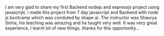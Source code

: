 I am very glad to share my first Backend nodejs and expressjs project using javascript.
I made this project from 7 day javascript and Backend with node js bootcamp which was conduted by shape ai.
The instructor was Shaurya Sinha, his teaching was amazing and he taught very well.
It was very great experience, I learnt lot of new things.
thanks for this opportunity...
